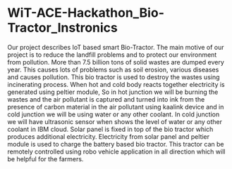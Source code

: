 # WiT-ACE-Hackathon_Bio-Tractor_Instronics
Our project describes IoT based smart Bio-Tractor. The main motive of our project is to reduce the landfill problems and to protect our environment from pollution. More than 7.5 billion tons of solid wastes are dumped every year. This causes lots of problems such as soil erosion, various diseases and causes pollution. This bio tractor is used to destroy the wastes using incinerating process. When hot and cold body reacts together electricity is generated using peltier module, So in hot junction we will be burning the wastes and the air pollutant is captured and turned into ink from the presence of carbon material in the air pollutant using kaalink device and in cold junction we will be using water or any other coolant. In cold junction we will have ultrasonic sensor when shows the level of water or any other coolant in IBM cloud. Solar panel is fixed in top of the bio tractor which produces additional electricity. Electricity from solar panel and peltier module is used to charge the battery based bio tractor. This tractor can be remotely controlled using robo vehicle application in all direction which will be helpful for the farmers.
